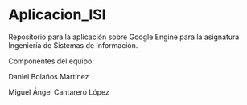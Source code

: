 # Aplicacion_ISI
Repositorio para la aplicación sobre Google Engine para la asignatura Ingeniería de Sistemas de Información.

Componentes del equipo:

Daniel Bolaños Martínez

Miguel Ángel Cantarero López
